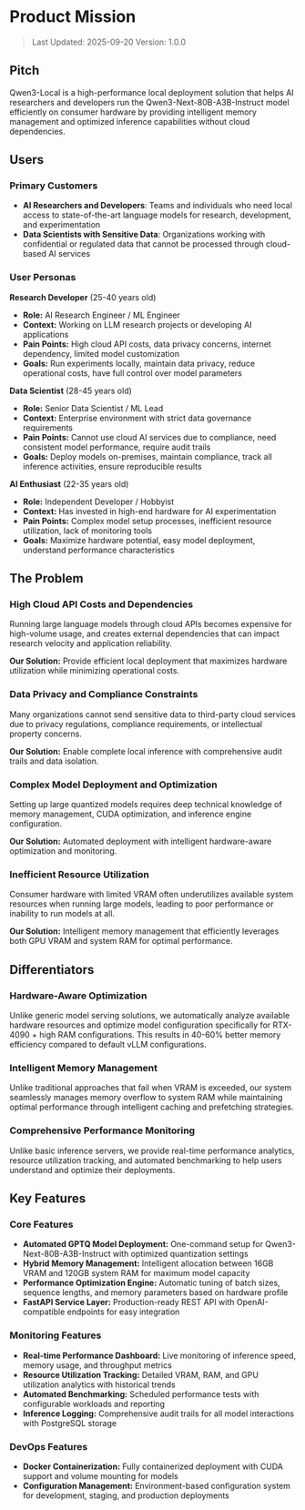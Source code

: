 # Product Mission

> Last Updated: 2025-09-20
> Version: 1.0.0

## Pitch

Qwen3-Local is a high-performance local deployment solution that helps AI researchers and developers run the Qwen3-Next-80B-A3B-Instruct model efficiently on consumer hardware by providing intelligent memory management and optimized inference capabilities without cloud dependencies.

## Users

### Primary Customers

- **AI Researchers and Developers**: Teams and individuals who need local access to state-of-the-art language models for research, development, and experimentation
- **Data Scientists with Sensitive Data**: Organizations working with confidential or regulated data that cannot be processed through cloud-based AI services

### User Personas

**Research Developer** (25-40 years old)
- **Role:** AI Research Engineer / ML Engineer
- **Context:** Working on LLM research projects or developing AI applications
- **Pain Points:** High cloud API costs, data privacy concerns, internet dependency, limited model customization
- **Goals:** Run experiments locally, maintain data privacy, reduce operational costs, have full control over model parameters

**Data Scientist** (28-45 years old)
- **Role:** Senior Data Scientist / ML Lead
- **Context:** Enterprise environment with strict data governance requirements
- **Pain Points:** Cannot use cloud AI services due to compliance, need consistent model performance, require audit trails
- **Goals:** Deploy models on-premises, maintain compliance, track all inference activities, ensure reproducible results

**AI Enthusiast** (22-35 years old)
- **Role:** Independent Developer / Hobbyist
- **Context:** Has invested in high-end hardware for AI experimentation
- **Pain Points:** Complex model setup processes, inefficient resource utilization, lack of monitoring tools
- **Goals:** Maximize hardware potential, easy model deployment, understand performance characteristics

## The Problem

### High Cloud API Costs and Dependencies

Running large language models through cloud APIs becomes expensive for high-volume usage, and creates external dependencies that can impact research velocity and application reliability.

**Our Solution:** Provide efficient local deployment that maximizes hardware utilization while minimizing operational costs.

### Data Privacy and Compliance Constraints

Many organizations cannot send sensitive data to third-party cloud services due to privacy regulations, compliance requirements, or intellectual property concerns.

**Our Solution:** Enable complete local inference with comprehensive audit trails and data isolation.

### Complex Model Deployment and Optimization

Setting up large quantized models requires deep technical knowledge of memory management, CUDA optimization, and inference engine configuration.

**Our Solution:** Automated deployment with intelligent hardware-aware optimization and monitoring.

### Inefficient Resource Utilization

Consumer hardware with limited VRAM often underutilizes available system resources when running large models, leading to poor performance or inability to run models at all.

**Our Solution:** Intelligent memory management that efficiently leverages both GPU VRAM and system RAM for optimal performance.

## Differentiators

### Hardware-Aware Optimization

Unlike generic model serving solutions, we automatically analyze available hardware resources and optimize model configuration specifically for RTX-4090 + high RAM configurations. This results in 40-60% better memory efficiency compared to default vLLM configurations.

### Intelligent Memory Management

Unlike traditional approaches that fail when VRAM is exceeded, our system seamlessly manages memory overflow to system RAM while maintaining optimal performance through intelligent caching and prefetching strategies.

### Comprehensive Performance Monitoring

Unlike basic inference servers, we provide real-time performance analytics, resource utilization tracking, and automated benchmarking to help users understand and optimize their deployments.

## Key Features

### Core Features

- **Automated GPTQ Model Deployment:** One-command setup for Qwen3-Next-80B-A3B-Instruct with optimized quantization settings
- **Hybrid Memory Management:** Intelligent allocation between 16GB VRAM and 120GB system RAM for maximum model capacity
- **Performance Optimization Engine:** Automatic tuning of batch sizes, sequence lengths, and memory parameters based on hardware profile
- **FastAPI Service Layer:** Production-ready REST API with OpenAI-compatible endpoints for easy integration

### Monitoring Features

- **Real-time Performance Dashboard:** Live monitoring of inference speed, memory usage, and throughput metrics
- **Resource Utilization Tracking:** Detailed VRAM, RAM, and GPU utilization analytics with historical trends
- **Automated Benchmarking:** Scheduled performance tests with configurable workloads and reporting
- **Inference Logging:** Comprehensive audit trails for all model interactions with PostgreSQL storage

### DevOps Features

- **Docker Containerization:** Fully containerized deployment with CUDA support and volume mounting for models
- **Configuration Management:** Environment-based configuration system for development, staging, and production deployments